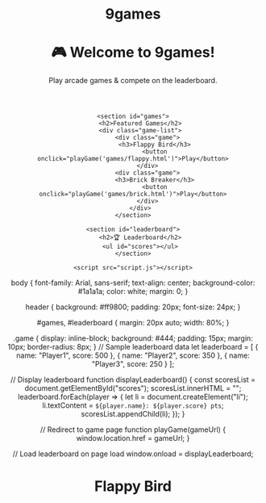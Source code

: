 # 9games
<!DOCTYPE html>
<html lang="en">
<head>
    <meta charset="UTF-8">
    <meta name="viewport" content="width=device-width, initial-scale=1.0">
    <title>9games - Play & Compete</title>
    <link rel="stylesheet" href="styles.css">
</head>
<body>
    <header>
        <h1>🎮 Welcome to 9games!</h1>
        <p>Play arcade games & compete on the leaderboard.</p>
    </header>

    <section id="games">
        <h2>Featured Games</h2>
        <div class="game-list">
            <div class="game">
                <h3>Flappy Bird</h3>
                <button onclick="playGame('games/flappy.html')">Play</button>
            </div>
            <div class="game">
                <h3>Brick Breaker</h3>
                <button onclick="playGame('games/brick.html')">Play</button>
            </div>
        </div>
    </section>

    <section id="leaderboard">
        <h2>🏆 Leaderboard</h2>
        <ul id="scores"></ul>
    </section>

    <script src="script.js"></script>
</body>
</html>
body {
    font-family: Arial, sans-serif;
    text-align: center;
    background-color: #1a1a1a;
    color: white;
    margin: 0;
}

header {
    background: #ff9800;
    padding: 20px;
    font-size: 24px;
}

#games, #leaderboard {
    margin: 20px auto;
    width: 80%;
}

.game {
    display: inline-block;
    background: #444;
    padding: 15px;
    margin: 10px;
    border-radius: 8px;
}
// Sample leaderboard data
let leaderboard = [
    { name: "Player1", score: 500 },
    { name: "Player2", score: 350 },
    { name: "Player3", score: 250 }
];

// Display leaderboard
function displayLeaderboard() {
    const scoresList = document.getElementById("scores");
    scoresList.innerHTML = "";
    leaderboard.forEach(player => {
        let li = document.createElement("li");
        li.textContent = `${player.name}: ${player.score} pts`;
        scoresList.appendChild(li);
    });
}

// Redirect to game page
function playGame(gameUrl) {
    window.location.href = gameUrl;
}

// Load leaderboard on page load
window.onload = displayLeaderboard;
<!DOCTYPE html>
<html lang="en">
<head>
    <meta charset="UTF-8">
    <meta name="viewport" content="width=device-width, initial-scale=1.0">
    <title>Flappy Bird Clone</title>
    <style>
        body { text-align: center; }
        canvas { background-color: skyblue; }
    </style>
</head>
<body>
    <h1>Flappy Bird</h1>
    <canvas id="gameCanvas" width="400" height="500"></canvas>
    <script>
        const canvas = document.getElementById("gameCanvas");
        const ctx = canvas.getContext("2d");

        let bird = { x: 50, y: 200, gravity: 2, lift: -20, velocity: 0 };
        let obstacles = [{ x: 400, gapY: 150, width: 50, height: 200 }];
        let score = 0;

        function draw() {
            ctx.clearRect(0, 0, canvas.width, canvas.height);

            // Draw bird
            ctx.fillStyle = "yellow";
            ctx.fillRect(bird.x, bird.y, 20, 20);

            // Draw obstacles
            ctx.fillStyle = "green";
            obstacles.forEach(obstacle => {
                ctx.fillRect(obstacle.x, 0, obstacle.width, obstacle.gapY);
                ctx.fillRect(obstacle.x, obstacle.gapY + 100, obstacle.width, canvas.height - obstacle.gapY - 100);
            });

            requestAnimationFrame(draw);
        }

        function update() {
            bird.velocity += bird.gravity;
            bird.y += bird.velocity;

            obstacles.forEach(obstacle => {
                obstacle.x -= 2;
                if (obstacle.x + obstacle.width < 0) {
                    obstacle.x = 400;
                    obstacle.gapY = Math.random() * 200 + 100;
                    score++;
                }
            });

            if (bird.y > canvas.height || bird.y < 0) {
                alert("Game Over! Score: " + score);
                location.reload();
            }
        }

        document.addEventListener("keydown", () => {
            bird.velocity = bird.lift;
        });

        function gameLoop() {
            update();
            draw();
        }

        setInterval(gameLoop, 30);
    </script>
</body>
</html>

button {
    background: #ff9800;
    color: white;
    border: none;
    padding: 10px;
    cursor: pointer;
    font-size: 16px;
}
